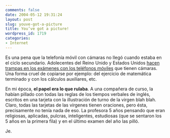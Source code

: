 ```yaml
---
comments: false
date: 2004-05-12 19:31:24
layout: post
slug: youve-got-a-picture
title: You’ve got a picture!
wordpress_id: 1719
categories:
- Internet
---
```


Es una pena que la telefonía móvil con cámaras no llegó cuando estaba en el ciclo secundario. Adolecentes del Reino Unido y Estados Unidos [hacen trampas en los exámenes con los teléfonos móviles](http://www.cnn.com/2004/TECH/05/12/camphone.cheating.ap/index.html) que tienen cámaras. Una forma cruel de copiarse por ejemplo: del ejercicio de matemática terminado y con los cálculos auxiliares, etc.





En mi época, **el papel era lo que rulaba**. A una compañera de curso, la habían pillado con todas las reglas de los tiempos verbales de inglés, escritos en una tarjeta con la illustración de turno de la virgen blah blah. Claro, todas las tarjetas de las vírgenes tienen oraciones, pero ésta, precisamente no tenía nada de eso. La profesora 5 años pensando que eran religiosas, aplicadas, pulcras, inteligentes, estudiosas (que se sentaron los 5 años en la primera fila) y en el último examen del año las pilló.





Je.




 
